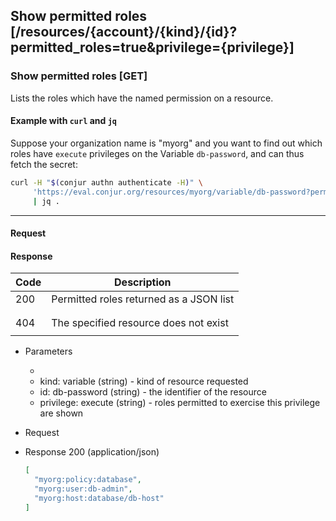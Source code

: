 ## Show permitted roles [/resources/{account}/{kind}/{id}?permitted_roles=true&privilege={privilege}]

### Show permitted roles [GET]

Lists the roles which have the named permission on a resource.

<!-- include(partials/resource_kinds.md) -->

#### Example with `curl` and `jq`

Suppose your organization name is "myorg" and you want to find out which roles
have `execute` privileges on the Variable `db-password`, and can thus fetch the
secret:

```bash
curl -H "$(conjur authn authenticate -H)" \
     'https://eval.conjur.org/resources/myorg/variable/db-password?permitted_roles=true&privilege=execute' \
     | jq .
```

---

#### Request

<!-- include(partials/auth_header_table.md) -->

#### Response

| Code | Description                             |
|------|-----------------------------------------|
|  200 | Permitted roles returned as a JSON list |
|<!-- include(partials/http_401.md) -->|
|<!-- include(partials/http_403.md) -->|
|  404 | The specified resource does not exist   |
|<!-- include(partials/http_422.md) -->|

+ Parameters
  + <!-- include(partials/account_param.md) -->
  + kind: variable (string) - kind of resource requested
  + id: db-password (string) - the identifier of the resource
  + privilege: execute (string) - roles permitted to exercise this privilege are
    shown

+ Request
  <!-- include(partials/auth_header_code.md) -->

+ Response 200 (application/json)

    ```json
    [
      "myorg:policy:database",
      "myorg:user:db-admin",
      "myorg:host:database/db-host"
    ]
    ```
